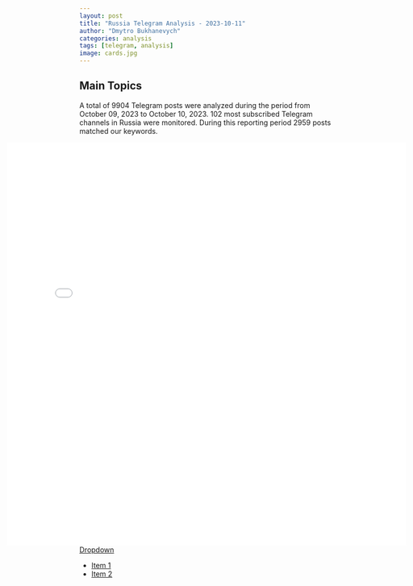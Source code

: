 ```yaml
---
layout: post
title: "Russia Telegram Analysis - 2023-10-11"
author: "Dmytro Bukhanevych"
categories: analysis
tags: [telegram, analysis]
image: cards.jpg
---
```

<style>
    /* Adjusting iframe-container styles */
    .wide-iframe-container {
        width: calc(100% + 30vw);  /* Extending the width */
        margin-left: -15vw;       /* Negative margin to push to the left */
        overflow: hidden;         /* In case the iframe content spills over */
    }
    .wide-iframe-container iframe {
        width: 100%;  /* Making the iframe take the full width of its container */
        border: none; /* Removing any borders from the iframe */
    }
    /* Toggle mechanism */
    .hidden {
        display: none;
    }
    .show-content-target:checked + .show-content {
        display: block;
    }
</style>
<h2>Main Topics</h2>
<p>A total of 9904 Telegram posts were analyzed during the period from October 09, 2023 to October 10, 2023. 102 most subscribed Telegram channels in Russia were monitored. During this reporting period 2959 posts matched our keywords.</p>
<!-- Embedding Main Plotly Visualization -->
<div class="wide-iframe-container">
    <iframe src="{{site.baseurl}}/visualizations/2023-10-11/fig_topics_time.html" height="800"></iframe>
</div>
<nav class="dropdown">
  <a href="#">Dropdown</a>
  <ul class="dropdown-menu">
    <li><a href="#">Item 1</a></li>
    <li><a href="#">Item 2</a></li>
  </ul>
</nav>
